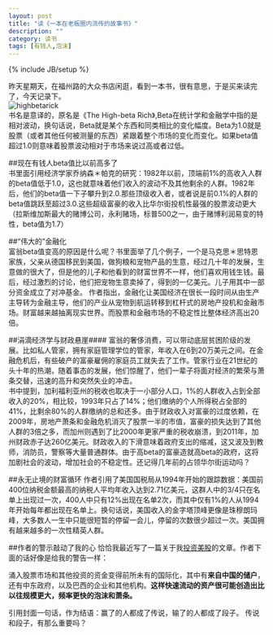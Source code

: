 ```yaml
---
layout: post
title: "读《一本在老板圈内流传的故事书》"
description: ""
category: 读书
tags: [有钱人,泡沫]
---
```

{% include JB/setup %}

昨天星期天，在福州路的大众书店闲逛，看到一本书，很有意思，于是买来读完了，今天记录下。   
![highbetarick](/assets/image/betarich2.jpg)    
书名是意译的，原名是《The High-beta Rich》,Beta在统计学和金融学中指的是相对波动，换句话说，Beta就是某个东西和同类相比的变化幅度。Beta为1.0就是股票（或者其他任何被测量的东西）紧跟着整个市场的变化而变化。如果beta值超过1.0则意味着股票波动相对于市场来说过高或者过低。

##现在有钱人beta值比以前高多了  
书里面引用经济学家乔纳森＊帕克的研究：1982年以前，顶端前1%的高收入人群的beta值低于1.0，这也就意味着他们收入的波动不及其他剩余的人群。1982年后，他们的beta值一下子攀升到2.0.那些顶级收入者，或者说是前0.1%的人群的beta值跳跃至超过3.0.这些超级富豪的收入比华尔街投机性最强的股票波动更大（拉斯维加斯最大的赌博公司，永利赌场，标普500之一，由于赌博利润易变的特性，beta值为1.7）

##“伟大的”金融化  
富翁beta值变高的原因是什么呢？书里面举了几个例子，一个是马克思＊思特恩家族，父亲从德国移民到美国，做狗粮和宠物产品的生意，经过几十年的发展，生意做的很大了，但是他的儿子和他看到的财富世界不一样，他们喜欢用钱生钱。最后，经过激烈的讨论，他们把宠物生意卖掉了，得到的一亿美元。儿子用其中一部分资金成立了对冲基金。
作者指出，金融化让美国经济在很长一段时间从由生产主导转为金融主导，他们的产业从宠物到航运转移到杠杆式的房地产投机和金融市场。财富越来越抽离现实世界。而股票和金融市场的不稳定性比整体经济高出20倍。

##涓滴经济学与财政悬崖####
富翁的奢侈消费，可以带动底层贫困阶级的发展。比如私人管家，拥有家庭管理学位的管家，年收入在6到20万美元之间。在金融危机后，有些破产的富豪雇佣的家庭员工就失去了工作。管家行业在21世纪的头十年的热潮，随着事态的发展，他们惊醒了，他们一辈子将面对经济的繁荣与萧条交替，迅速的高升和突然失业的冲击。   
书中提到，加利福利亚州的税收也取决于一小部分人口，1%的人群收入占到全部收入的20%，相比较，1993年只占了14%；他们缴纳的个人所得税占全部的41%，比剩余80%的人群缴纳的总和还多。由于财政收入对富豪的过度依赖，在2009年，房地产萧条和金融危机消灭了股票一半的市值，富豪的损失达到了其他人群的3倍之多，而加州则遇到了比2000年更家严重的税收崩溃，到2011年，加州财政赤子达260亿美元。财政收入的下滑意味着政府支出的缩减，这又波及到教师，消防员，警察等大量普通群体。由于高beta的富豪造就高beta的政府，这将加剧社会的波动，增加社会的不稳定性。还记得几年前的占领华尔街运动吗？

##永无止境的财富循环
作者引用了美国国税局从1994年开始的跟踪数据：美国前400位纳税金额最高的纳税人平均年收入达到2.71亿美元，这群人中的3/4只在名单上出现过一次，400人中只有12%出现在名单2次，而其中仅有1%的人从1994年开始每年都出现在名单上。换句话说，美国收入的金字塔顶峰更像是珠穆朗玛峰，大多数人一生中只能很短暂的停留一会儿，停留的次数很少超过一次。美国拥有越来越多的一次性精英人群。

##作者的警示敲动了我的心
恰恰我最近写了一篇关于我[投资美股](http://silentlake.me/2014/07/02/stock.html)的文章。作者下面的话好像是给我的警告一样：

涌入股票市场和其他投资的资金变得前所未有的国际化，其中有**来自中国的储户**，还有中东政府，以及巴西的企业和其他机构。**这样快速流动的资产很可能创造出比以往规模更大，频率更快的泡沫和萧条。**

引用封面一句话，作为结语：赢了的人都成了传说，输了的人都成了段子。 传说和段子，有那么重要吗？

